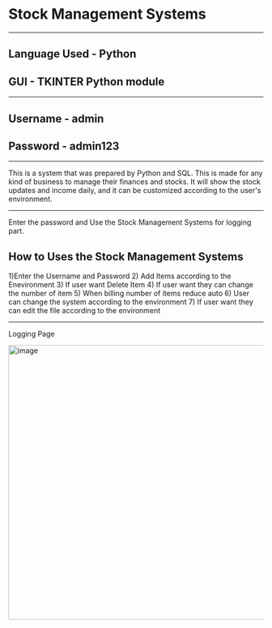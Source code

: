 # Stock Management Systems

------------------------------------------------------------------------------------------------

## Language Used - Python 
## GUI -  TKINTER Python module 

------------------------------------------------------------------------------------------------

## Username - admin
## Password - admin123

------------------------------------------------------------------------------------------------

This is a system that was prepared by Python and SQL. This is made for any kind of business to manage their finances and stocks. It will show the stock updates and income daily, and it can be customized according to the user's environment.

------------------------------------------------------------------------------------------------

Enter the password and Use the Stock Management Systems for logging part. 

## How to Uses the Stock Management Systems

1)Enter the Username and Password 
2) Add Items according to the Enevironment 
3) If user want Delete Item 
4) If user want they can change the number of item 
5) When billing number of items reduce auto 
6) User can change the system according to the environment
7) If user want they can edit the file according to the environment 


------------------------------------------------------------------------------------------------

Logging Page

<img width="1918" height="541" alt="image" src="https://github.com/user-attachments/assets/641f598e-7a06-4a56-9e24-dc3d5848113f" />
